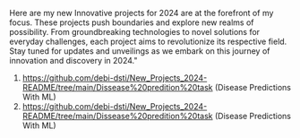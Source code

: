 Here are my new Innovative projects for 2024 are at the forefront of my focus. These projects push boundaries and explore new realms of possibility. From groundbreaking technologies to novel solutions for everyday challenges, each project aims to revolutionize its respective field. Stay tuned for updates and unveilings as we embark on this journey of innovation and discovery in 2024."
 <br>
1. https://github.com/debi-dsti/New_Projects_2024-README/tree/main/Dissease%20predition%20task (Disease Predictions With ML)
2. https://github.com/debi-dsti/New_Projects_2024-README/tree/main/Dissease%20predition%20task (Disease Predictions With ML)
  
